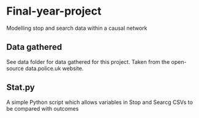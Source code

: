 # Final-year-project
Modelling stop and search data within a causal network

## Data gathered
See data folder for data gathered for this project. Taken from the open-source data.police.uk website.

## Stat.py
A simple Python script which allows variables in Stop and Searcg CSVs to be compared with outcomes
